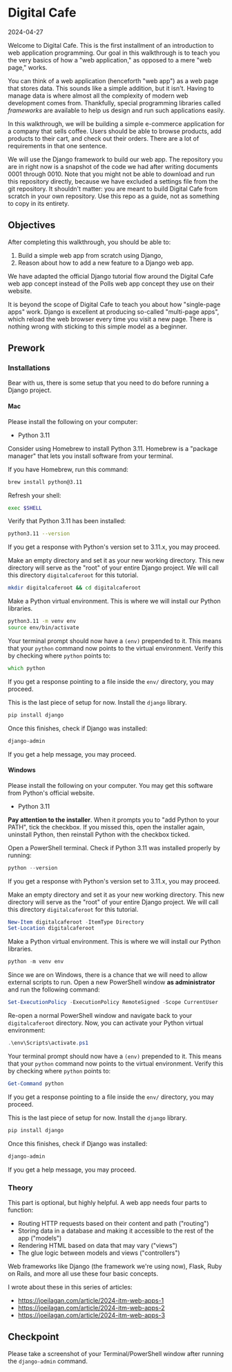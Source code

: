 # Digital Cafe

2024-04-27

Welcome to Digital Cafe. This is the first installment of an introduction to web application programming. Our goal in this walkthrough is to teach you the very basics of how a "web application," as opposed to a mere "web page," works.

You can think of a web application (henceforth "web app") as a web page that stores data. This sounds like a simple addition, but it isn't. Having to manage data is where almost all the complexity of modern web development comes from. Thankfully, special programming libraries called _frameworks_ are available to help us design and run such applications easily.

In this walkthrough, we will be building a simple e-commerce application for a company that sells coffee. Users should be able to browse products, add products to their cart, and check out their orders. There are a lot of requirements in that one sentence.

We will use the Django framework to build our web app. The repository you are in right now is a snapshot of the code we had after writing documents 0001 through 0010. Note that you might not be able to download and run this repository directly, because we have excluded a settings file from the git repository. It shouldn't matter: you are meant to build Digital Cafe from scratch in your own repository. Use this repo as a guide, not as something to copy in its entirety.

## Objectives

After completing this walkthrough, you should be able to:

1. Build a simple web app from scratch using Django,
2. Reason about how to add a new feature to a Django web app.

We have adapted the official Django tutorial flow around the Digital Cafe web app concept instead of the Polls web app concept they use on their website.

It is beyond the scope of Digital Cafe to teach you about how "single-page apps" work. Django is excellent at producing so-called "multi-page apps", which reload the web browser every time you visit a new page. There is nothing wrong with sticking to this simple model as a beginner.

## Prework

### Installations

Bear with us, there is some setup that you need to do before running a Django project.

#### Mac

Please install the following on your computer:

- Python 3.11

Consider using Homebrew to install Python 3.11. Homebrew is a "package manager" that lets you install software from your terminal.

If you have Homebrew, run this command:

```zsh
brew install python@3.11
```

Refresh your shell:

```zsh
exec $SHELL
```

Verify that Python 3.11 has been installed:

```zsh
python3.11 --version
```

If you get a response with Python's version set to 3.11.x, you may proceed.

Make an empty directory and set it as your new working directory. This new directory will serve as the "root" of your entire Django project. We will call this directory `digitalcaferoot` for this tutorial.

```zsh
mkdir digitalcaferoot && cd digitalcaferoot
```

Make a Python virtual environment. This is where we will install our Python libraries.

```zsh
python3.11 -m venv env
source env/bin/activate
```

Your terminal prompt should now have a `(env)` prepended to it. This means that your `python` command now points to the virtual environment. Verify this by checking where `python` points to:

```zsh
which python
```

If you get a response pointing to a file inside the `env/` directory, you may proceed.

This is the last piece of setup for now. Install the `django` library.

```zsh
pip install django
```

Once this finishes, check if Django was installed:

```zsh
django-admin
```

If you get a help message, you may proceed.

#### Windows

Please install the following on your computer. You may get this software from Python's official website.

- Python 3.11

**Pay attention to the installer**. When it prompts you to "add Python to your PATH", tick the checkbox. If you missed this, open the installer again, uninstall Python, then reinstall Python with the checkbox ticked.

Open a PowerShell terminal. Check if Python 3.11 was installed properly by running:

```powershell
python --version
```

If you get a response with Python's version set to 3.11.x, you may proceed.

Make an empty directory and set it as your new working directory. This new directory will serve as the "root" of your entire Django project. We will call this directory `digitalcaferoot` for this tutorial.

```powershell
New-Item digitalcaferoot -ItemType Directory
Set-Location digitalcaferoot
```

Make a Python virtual environment. This is where we will install our Python libraries.

```powershell
python -m venv env
```

Since we are on Windows, there is a chance that we will need to allow external scripts to run. Open a new PowerShell window **as administrator** and run the following command:

```powershell
Set-ExecutionPolicy -ExecutionPolicy RemoteSigned -Scope CurrentUser
```

Re-open a normal PowerShell window and navigate back to your `digitalcaferoot` directory. Now, you can activate your Python virtual environment:

```powershell
.\env\Scripts\activate.ps1
```

Your terminal prompt should now have a `(env)` prepended to it. This means that your `python` command now points to the virtual environment. Verify this by checking where `python` points to:

```powershell
Get-Command python
```
If you get a response pointing to a file inside the `env/` directory, you may proceed.

This is the last piece of setup for now. Install the `django` library.

```powershell
pip install django
```

Once this finishes, check if Django was installed:

```powershell
django-admin
```

If you get a help message, you may proceed.

### Theory

This part is optional, but highly helpful. A web app needs four parts to function:

- Routing HTTP requests based on their content and path ("routing")
- Storing data in a database and making it accessible to the rest of the app ("models")
- Rendering HTML based on data that may vary ("views")
- The glue logic between models and views ("controllers")

Web frameworks like Django (the framework we're using now), Flask, Ruby on Rails, and more all use these four basic concepts.

I wrote about these in this series of articles:

- https://joeilagan.com/article/2024-itm-web-apps-1
- https://joeilagan.com/article/2024-itm-web-apps-2
- https://joeilagan.com/article/2024-itm-web-apps-3

## Checkpoint

Please take a screenshot of your Terminal/PowerShell window after running the `django-admin` command.
